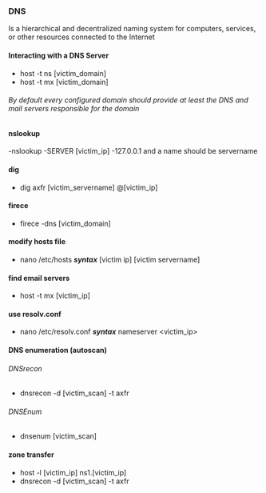 ### DNS
Is a hierarchical and decentralized naming system for computers, services, or other resources connected to the Internet

#### Interacting with a DNS Server
- host -t ns [victim_domain]
- host -t mx [victim_domain]
###### By default every configured domain should provide at least the DNS and mail servers responsible for the domain

#### nslookup

-nslookup
-SERVER [victim_ip]
-127.0.0.1
and a name should be servername

#### dig
- dig axfr [victim_servername] @[victim_ip]

#### firece 
- firece -dns [victim_domain]

#### modify hosts file
- nano /etc/hosts
  ***syntax***
    [victim ip] [victim servername]

#### find email servers
- host -t mx [victim_ip]

#### use resolv.conf
- nano /etc/resolv.conf
  ***syntax***
    nameserver <victim_ip>
    
#### DNS enumeration (autoscan)
###### DNSrecon
 - dnsrecon -d [victim_scan] -t axfr

###### DNSEnum
- dnsenum [victim_scan]

#### zone transfer
- host -l [victim_ip] ns1.[victim_ip]
- dnsrecon -d [victim_scan] -t axfr

